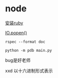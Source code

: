 # node

[安装ruby](https://www.runoob.com/ruby/ruby-installation-unix.html)

[IO.popen()](https://docs.ruby-lang.org/en/2.6.0/IO.html)

`rspec --format doc`

`python -m pdb main.py`

bug是好老师

xxd 以十六进制形式表示
